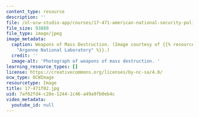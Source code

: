 ```yaml
---
content_type: resource
description: ''
file: /ol-ocw-studio-app/courses/17-471-american-national-security-policy-fall-2002/7af62fd4c28e12441c46a49a9fb0eb4c_17-471f02.jpg
file_size: 93880
file_type: image/jpeg
image_metadata:
  caption: Weapons of Mass Destruction. (Image courtesy of {{% resource_link "de4ba386-2775-4f52-85d9-36956d1bfeb4"
    "Argonne National Laboratory" %}}.)
  credit: ''
  image-alt: 'Photograph of weapons of mass destruction. '
learning_resource_types: []
license: https://creativecommons.org/licenses/by-nc-sa/4.0/
ocw_type: OCWImage
resourcetype: Image
title: 17-471f02.jpg
uid: 7af62fd4-c28e-1244-1c46-a49a9fb0eb4c
video_metadata:
  youtube_id: null
---
```

